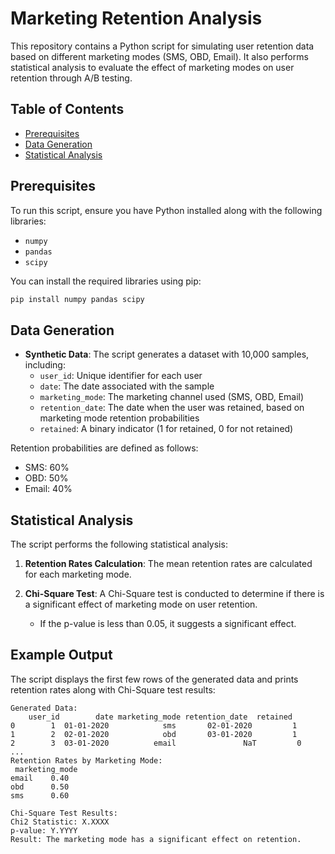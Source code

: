 # Marketing Retention Analysis

This repository contains a Python script for simulating user retention data based on different marketing modes (SMS, OBD, Email). It also performs statistical analysis to evaluate the effect of marketing modes on user retention through A/B testing.

## Table of Contents

- [Prerequisites](#prerequisites)
- [Data Generation](#data-generation)
- [Statistical Analysis](#statistical-analysis)

## Prerequisites

To run this script, ensure you have Python installed along with the following libraries:

- `numpy`
- `pandas`
- `scipy`

You can install the required libraries using pip:

```bash
pip install numpy pandas scipy
```

## Data Generation

- **Synthetic Data**: The script generates a dataset with 10,000 samples, including:
  - `user_id`: Unique identifier for each user
  - `date`: The date associated with the sample
  - `marketing_mode`: The marketing channel used (SMS, OBD, Email)
  - `retention_date`: The date when the user was retained, based on marketing mode retention probabilities
  - `retained`: A binary indicator (1 for retained, 0 for not retained)

Retention probabilities are defined as follows:
- SMS: 60%
- OBD: 50%
- Email: 40%

## Statistical Analysis

The script performs the following statistical analysis:

1. **Retention Rates Calculation**: The mean retention rates are calculated for each marketing mode.
  
2. **Chi-Square Test**: A Chi-Square test is conducted to determine if there is a significant effect of marketing mode on user retention.

   - If the p-value is less than 0.05, it suggests a significant effect.

## Example Output

The script displays the first few rows of the generated data and prints retention rates along with Chi-Square test results:

```
Generated Data:
    user_id        date marketing_mode retention_date  retained
0        1  01-01-2020            sms       02-01-2020         1
1        2  02-01-2020            obd       03-01-2020         1
2        3  03-01-2020          email               NaT         0
...
Retention Rates by Marketing Mode:
 marketing_mode
email    0.40
obd      0.50
sms      0.60

Chi-Square Test Results:
Chi2 Statistic: X.XXXX
p-value: Y.YYYY
Result: The marketing mode has a significant effect on retention.
```
